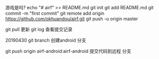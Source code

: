 ﻿游戏是吗?
echo "# airf" >> README.md
git init
git add README.md
git commit -m "first commit"
git remote add origin https://github.com/okhuandou/airf.git
git push -u origin master


git pull 更新
git log 查看提交记录

20190430   git branch 创建android 分支 

git push origin airf-android:airf-android  提交代码到远程 分支